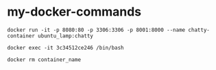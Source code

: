 # my-docker-commands

`docker run -it -p 8080:80 -p 3306:3306 -p 8001:8000 --name chatty-container ubuntu_lamp:chatty`

`docker exec -it 3c34512ce246 /bin/bash`

`docker rm container_name`
